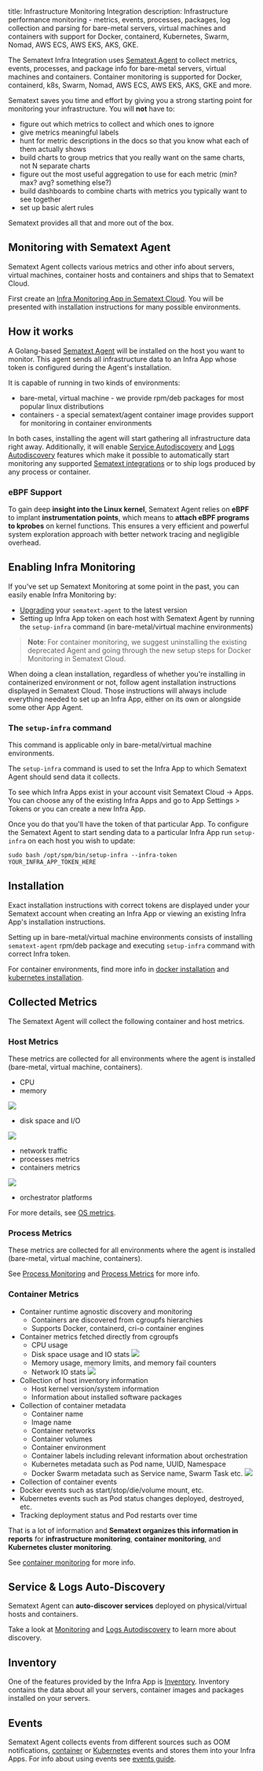 title: Infrastructure Monitoring Integration
description: Infrastructure performance monitoring - metrics, events, processes, packages, log collection and parsing for bare-metal servers, virtual machines and containers with support for Docker, containerd, Kubernetes, Swarm, Nomad, AWS ECS, AWS EKS, AKS, GKE.

The Sematext Infra Integration uses [Sematext Agent](../agents/sematext-agent) to collect metrics, events, processes, and package info for bare-metal servers, virtual machines and containers. Container monitoring is supported for Docker, containerd, k8s, Swarm, Nomad, AWS ECS, AWS EKS, AKS, GKE and more.

Sematext saves you time and effort by giving you a strong starting point for monitoring your infrastructure. You will **not** have to:

- figure out which metrics to collect and which ones to ignore
- give metrics meaningful labels
- hunt for metric descriptions in the docs so that you know what each of them actually shows
- build charts to group metrics that you really want on the same charts, not N separate charts
- figure out the most useful aggregation to use for each metric (min? max? avg? something else?)
- build dashboards to combine charts with metrics you typically want to see together
- set up basic alert rules

Sematext provides all that and more out of the box.


## Monitoring with Sematext Agent

Sematext Agent collects various metrics and other info about servers, virtual machines, container hosts and containers and ships that to Sematext Cloud.

First create an [Infra Monitoring App in Sematext Cloud](https://apps.sematext.com/ui/monitoring-create). You will be presented with installation instructions for many possible environments.


## How it works

A Golang-based [Sematext Agent](../agents/sematext-agent) will be installed on the host you want to monitor. This agent sends all infrastructure data to an Infra App whose token is configured during the Agent's installation.

It is capable of running in two kinds of environments:
- bare-metal, virtual machine - we provide rpm/deb packages for most popular linux distributions
- containers - a special sematext/agent container image provides support for monitoring in container environments

In both cases, installing the agent will start gathering all infrastructure data right away. Additionally, it will enable [Service Autodiscovery](../monitoring/autodiscovery) and [Logs Autodiscovery](../logs/discovery/intro/) features which make it possible to automatically start monitoring any supported [Sematext integrations](../integration) or to ship logs produced by any process or container.

### eBPF Support

To gain deep **insight into the Linux kernel**, Sematext Agent relies on **eBPF** to implant **instrumentation points**, which means to **attach eBPF programs to kprobes** on kernel functions. This ensures a very efficient and powerful system exploration approach with better network tracing and negligible overhead.


## Enabling Infra Monitoring

If you've set up Sematext Monitoring at some point in the past, you can easily enable Infra Monitoring by:

- [Upgrading](/monitoring/spm-faq/#agent-updating) your `sematext-agent` to the latest version
- Setting up Infra App token on each host with Sematext Agent by running the `setup-infra` command (in bare-metal/virtual machine environments)

> **Note**: For container monitoring, we suggest uninstalling the existing deprecated Agent and going through the new setup steps for Docker Monitoring in Sematext Cloud.

When doing a clean installation, regardless of whether you're installing in containerized environment or not, follow agent installation instructions displayed in Sematext Cloud. Those instructions will always include everything needed to set up an Infra App, either on its own or alongside some other App Agent.


### The `setup-infra` command

This command is applicable only in bare-metal/virtual machine environments.

The `setup-infra` command is used to set the Infra App to which Sematext Agent should send data it collects.

To see which Infra Apps exist in your account visit Sematext Cloud -> Apps. You can choose any of the existing Infra Apps and go to App Settings > Tokens or you can create a new Infra App.

Once you do that you'll have the token of that particular App. To configure the Sematext Agent to start sending data to a particular Infra App run `setup-infra` on each host you wish to update:

`sudo bash /opt/spm/bin/setup-infra --infra-token YOUR_INFRA_APP_TOKEN_HERE`


## Installation

Exact installation instructions with correct tokens are displayed under your Sematext account when creating an Infra App or viewing an existing Infra App's installation instructions.

Setting up in bare-metal/virtual machine environments consists of installing `sematext-agent` rpm/deb package and executing `setup-infra` command with correct Infra token.

For container environments, find more info in [docker installation](../agents/sematext-agent/containers/installation) and [kubernetes installation](../agents/sematext-agent/kubernetes/installation).

## Collected Metrics
The Sematext Agent will collect the following container and host metrics.


### Host Metrics

These metrics are collected for all environments where the agent is installed (bare-metal, virtual machine, containers).

- CPU
- memory

![](../images/integrations/docker/hostcpu.png)

- disk space and I/O

![](../images/integrations/docker/hostdisk.png)

- network traffic
- processes metrics
- containers metrics

![](../images/integrations/docker/containers.png)

- orchestrator platforms

For more details, see [OS metrics](../agents/sematext-agent/os-metrics).

### Process Metrics

These metrics are collected for all environments where the agent is installed (bare-metal, virtual machine, containers).

See [Process Monitoring](../monitoring/processes) and [Process Metrics](../agents/sematext-agent/processes/metrics) for more info.

### Container Metrics

- Container runtime agnostic discovery and monitoring
    - Containers are discovered from cgroupfs hierarchies
    - Supports Docker, containerd, cri-o container engines
- Container metrics fetched directly from cgroupfs
    - CPU usage
    - Disk space usage and IO stats
        ![](../images/integrations/docker/container-cpu-io.png)
    - Memory usage, memory limits, and memory fail counters
    - Network IO stats
        ![](../images/integrations/docker/container-memory-network.png)
- Collection of host inventory information
    - Host kernel version/system information
    - Information about installed software packages
- Collection of container metadata
    - Container name
    - Image name
    - Container networks
    - Container volumes
    - Container environment
    - Container labels including relevant information about orchestration
    - Kubernetes metadata such as Pod name, UUID, Namespace
    - Docker Swarm metadata such as Service name, Swarm Task etc.
        ![](../images/integrations/docker/container-metadata.png)
- Collection of container events
- Docker events such as start/stop/die/volume mount, etc.
- Kubernetes events such as Pod status changes deployed, destroyed, etc.
- Tracking deployment status and Pod restarts over time

That is a lot of information and **Sematext organizes this information in reports** for **infrastructure monitoring**, **container monitoring**, and **Kubernetes cluster monitoring**.

See [container monitoring](../monitoring/containers/) for more info.

## Service & Logs Auto-Discovery

Sematext Agent can **auto-discover services** deployed on physical/virtual hosts and containers. 

Take a look at [Monitoring](../monitoring/autodiscovery) and [Logs Autodiscovery](../logs/discovery/intro/) to learn more about discovery.

## Inventory

One of the features provided by the Infra App is [Inventory](../monitoring/inventory). Inventory contains the data about all your servers, container images and packages installed on your servers.

## Events

Sematext Agent collects events from different sources such as OOM notifications, [container](https://sematext.com/docs/agents/sematext-agent/containers/events/) or [Kubernetes](../agents/sematext-agent/kubernetes/events) events and stores them into your Infra Apps. For info about using events see [events guide](../guide/events-guide).
